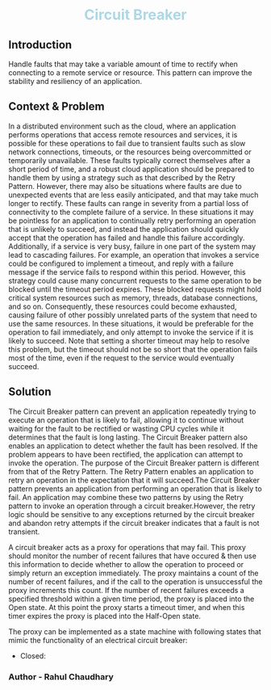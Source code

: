 # <center style="color: lightblue;">Circuit Breaker</center>
## Introduction
Handle faults that may take a variable amount of time to rectify when connecting to a remote service or resource. This pattern can improve the stability and resiliency of an application.
## Context & Problem
In a distributed environment such as the cloud, where an application performs operations that access remote resources and services, it is possible for these operations to fail due to transient faults such as slow network connections, timeouts, or the resources being overcommitted or temporarily unavailable. These faults typically correct themselves after a short period of time, and a robust cloud application should be prepared to handle them by using a strategy such as that described by the Retry Pattern.
However, there may also be situations where faults are due to unexpected events that are less easily anticipated, and that may take much longer to rectify. These faults can range in severity from a partial loss of connectivity to the complete failure of a service. In these situations it may be pointless for an application to continually retry performing an operation that is unlikely to succeed, and instead the application should
quickly accept that the operation has failed and handle this failure accordingly.
Additionally, if a service is very busy, failure in one part of the system may lead to cascading failures. For example, an operation that invokes a service could be configured to implement a timeout, and reply with a failure message if the service fails to respond within this period. However, this strategy could cause many concurrent requests to the same operation to be blocked until the timeout period expires. These blocked requests might hold critical system resources such as memory, threads, database connections, and so on. Consequently, these resources could become exhausted, causing failure of other possibly unrelated parts of the system that need to use the same resources. In these situations, it would be preferable for the operation to fail immediately, and only attempt to invoke the service if it is likely to succeed. Note that setting a shorter timeout may help to resolve this problem, but the timeout should not be so short that the operation fails most of the time, even if the request to the service would eventually succeed.
## Solution
The Circuit Breaker pattern can prevent an application repeatedly trying to execute an operation that is likely to fail, allowing it to continue without waiting for the fault to be rectified or wasting CPU cycles while it determines that the fault is long lasting. The Circuit Breaker pattern also enables an application to detect whether the fault has been resolved. If the problem appears to have been rectified, the application can attempt to invoke the operation.
    The purpose of the Circuit Breaker pattern is different from that of the Retry Pattern. The Retry Pattern enables an application to retry an operation in the expectation that it will succeed.The Circuit Breaker pattern prevents an application from performing an operation that is likely to fail. An application may combine these two patterns by using the Retry pattern to invoke an operation through a circuit breaker.However, the retry logic should be sensitive to any exceptions returned by the circuit breaker and abandon retry attempts if the circuit breaker indicates that a fault is not transient.

A circuit breaker acts as a proxy for operations that may fail. This proxy should monitor the number of recent failures that have occured & then use this information to decide whether to allow the operation to proceed or simply return an exception immediately.
The proxy maintains a count of the number of recent failures, and if the call to the operation is unsuccessful the proxy increments this count. If the number of recent failures exceeds a specified threshold within a given time period, the proxy is placed into the Open state. At this point the proxy starts a timeout timer, and when
this timer expires the proxy is placed into the Half-Open state.

The proxy can be implemented as a state machine with following states that mimic the functionality of an electrical circuit breaker:
- Closed:
### Author - Rahul Chaudhary